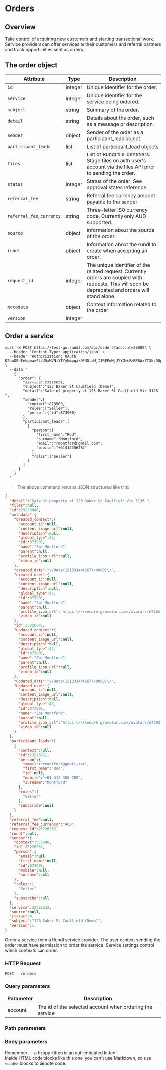 # Orders

## Overview

Take control of acquiring new customers and starting transactional work. Service providers can offer services to their customers and referral partners and track opportunities sent as orders.

## The order object

Attribute | Type | Description
--------- | ------- | -----------
`id` | integer | Unique identifier for the order.
`service` | integer | Unique identifier for the service being ordered.
`subject` | string | Summary of the order.
`detail` | string | Details about the order, such as a message or description.
`sender` | object | Sender of the order as a participant_lead object.
`participant_leads` | list | List of participant_lead objects
`files` | list | List of Rundl file identifiers. Stage files on auth user's account via the files API prior to sending the order.
`status` | integer | Status of the order. See approval states reference.
`referral_fee` | string | Referral fee currency amount payable to the sender.
`referral_fee_currency` | string | Three-letter ISO currency code. Currently only AUD supported.
`source` | object | Information about the source of the order.
`rundl` | object | Information about the rundl to create when accepting an order.
`request_id` | integer | The unique identifier of the related request. Currently orders are coupled with requests. This will soon be deprecated and orders will stand alone.
`metadata` | object | Context information related to the order
`version` | integer | 	

## Order a service

```shell
curl -X POST https://test-go.rundl.com/api/orders?account=286894 \
  --header 'Content-Type: application/json' \
  --header 'Authorization: OAuth Q2owOEdEekpmamFLdU5xMVNiYTYyNmpqak9ENGtaMjI1RFFmWjJYY2MxVzBRRWxZT3kzOUpCck9pcVFadzY2MUxRdw==' \
  --data '
    {
      "order": {
        "service":23225632,
        "subject":"123 Baker St Caulfield (Demo)",
        "detail":"Sale of property at 123 Baker St Caulfield Vic 3126 ",
        "sender":{
          "context":873900,
          "roles":["Seller"],
          "person":{"id":873900}
        },
        "participant_leads":[
          {
            "person":{
              "first_name":"Rod",
              "surname":"Montford",
              "email":"rmontford@gmail.com",
              "mobile":"+61412356789"
            },
            "roles":["Seller"]
          }
        ]
      }
    }
  '
```

> The above command returns JSON structured like this:

```json
{
  "detail":"Sale of property at 123 Baker St Caulfield Vic 3126 ",
  "files":null,
  "id":23226946,
  "metadata":{
    "created_context":{
      "account_id":null,
      "content_image_url":null,
      "description":null,
      "global_type":43,
      "id":873900,
      "name":"Zoe Montford",
      "parent":null,
      "profile_icon_url":null,
      "video_id":null
    },
    "created_date":"\/Date(1513314441677+0000)\/",
    "created_user":{
      "account_id":null,
      "content_image_url":null,
      "description":null,
      "global_type":43,
      "id":873900,
      "name":"Zoe Montford",
      "parent":null,
      "profile_icon_url":"https:\/\/secure.gravatar.com\/avatar\/e7392fe26191f428e9a8e8f7d9aee55c",
      "video_id":null
    },
    "id":23226946,
    "updated_context":{
      "account_id":null,
      "content_image_url":null,
      "description":null,
      "global_type":43,
      "id":873900,
      "name":"Zoe Montford",
      "parent":null,
      "profile_icon_url":null,
      "video_id":null
    },
    "updated_date":"\/Date(1513314441677+0000)\/",
    "updated_user":{
      "account_id":null,
      "content_image_url":null,
      "description":null,
      "global_type":43,
      "id":873900,
      "name":"Zoe Montford",
      "parent":null,
      "profile_icon_url":"https:\/\/secure.gravatar.com\/avatar\/e7392fe26191f428e9a8e8f7d9aee55c",
      "video_id":null
    }
  },
  "participant_leads":[
    {
      "context":null,
      "id":23226951,
      "person":{
        "email":"rmontford@gmail.com",
        "first_name":"Rod",
        "id":null,
        "mobile":"+61 412 356 789",
        "surname":"Montford"
      },
      "roles":[
        "Seller"
      ],
      "subscribe":null
    }
  ],
  "referral_fee":null,
  "referral_fee_currency":"AUD",
  "request_id":23226952,
  "rundl":null,
  "sender":{
    "context":873900,
    "id":23226950,
    "person":{
      "email":null,
      "first_name":null,
      "id":873900,
      "mobile":null,
      "surname":null
    },
    "roles":[
      "Seller"
    ],
    "subscribe":null
  },
  "service":23225632,
  "source":null,
  "status":0,
  "subject":"123 Baker St Caulfield (Demo)",
  "version":1
}
```

Order a service from a Rundl service provider. The user context sending the order must have permission to order the service. Service settings control which contexts can order.

### HTTP Request

`POST	/orders`

### Query parameters

Parameter | Description
--------- | -----------
account | The id of the selected account when ordering the service

### Path parameters

### Body parameters


<aside class="success">Remember — a happy kitten is an authenticated kitten!</aside>

<aside class="warning">Inside HTML code blocks like this one, you can't use Markdown, so use <code>&lt;code&gt;</code> blocks to denote code.</aside>
